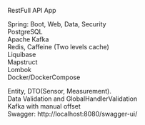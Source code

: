RestFull API App

Spring: Boot, Web, Data, Security  
PostgreSQL  
Apache Kafka  
Redis, Caffeine (Two levels cache)  
Liquibase  
Mapstruct  
Lombok  
Docker/DockerCompose  

Entity, DTO(Sensor, Measurement).  
Data Validation and GlobalHandlerValidation  
Kafka with manual offset  
Swagger: http://localhost:8080/swagger-ui/



